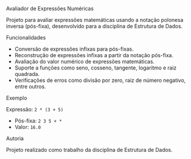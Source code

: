  Avaliador de Expressões Numéricas

Projeto para avaliar expressões matemáticas usando a notação polonesa inversa (pós-fixa), desenvolvido para a disciplina de Estrutura de Dados.

Funcionalidades

- Conversão de expressões infixas para pós-fixas.
- Reconstrução de expressões infixas a partir da notação pós-fixa.
- Avaliação do valor numérico de expressões matemáticas.
- Suporte a funções como seno, cosseno, tangente, logaritmo e raiz quadrada.
- Verificações de erros como divisão por zero, raiz de número negativo, entre outros.

Exemplo

Expressão: `2 * (3 + 5)`

- Pós-fixa: `2 3 5 + *`
- Valor: `16.0`

Autoria

Projeto realizado como trabalho da disciplina de Estrutura de Dados.

